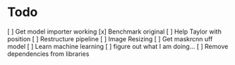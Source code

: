 # Todo

[ ] Get model importer working
[x] Benchmark original
[ ] Help Taylor with position
[ ] Restructure pipeline
[ ] Image Resizing
[ ] Get maskrcnn uff model
[ ] Learn machine learning
[ ] figure out what I am doing...
[ ] Remove dependencies from libraries
